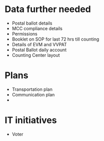 # Data further needed
- Postal ballot details
- MCC compliance details 
- Permissions
- Booklet on SOP for last 72 hrs till counting
- Details of EVM and VVPAT
- Postal Ballot daily account
- Counting Center layout
# Plans
- Transportation plan
- Communication plan
- 
# IT initiatives
- Voter